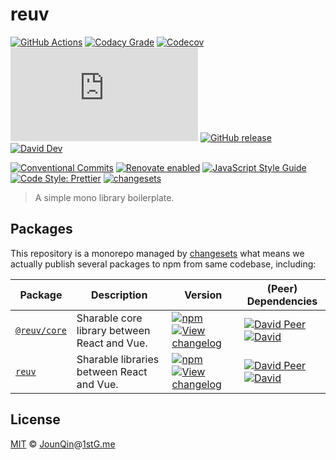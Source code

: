 # reuv

[![GitHub Actions](https://github.com/rx-ts/reuv/workflows/CI/badge.svg)](https://github.com/rx-ts/reuv/actions/workflows/ci.yml)
[![Codacy Grade](https://img.shields.io/codacy/grade/2390c30584cb4862803839883687c328)](https://www.codacy.com/gh/rx-ts/reuv)
[![Codecov](https://img.shields.io/codecov/c/gh/rx-ts/reuv)](https://codecov.io/gh/rx-ts/reuv)
[![type-coverage](https://img.shields.io/badge/dynamic/json.svg?label=type-coverage&prefix=%E2%89%A5&suffix=%&query=$.typeCoverage.atLeast&uri=https%3A%2F%2Fraw.githubusercontent.com%2Frx-ts%2Freuv%2Fmain%2Fpackage.json)](https://github.com/plantain-00/type-coverage)
[![GitHub release](https://img.shields.io/github/release/rx-ts/reuv)](https://github.com/rx-ts/reuv/releases)
[![David Dev](https://img.shields.io/david/dev/rx-ts/reuv.svg)](https://david-dm.org/rx-ts/reuv?type=dev)

[![Conventional Commits](https://img.shields.io/badge/conventional%20commits-1.0.0-yellow.svg)](https://conventionalcommits.org)
[![Renovate enabled](https://img.shields.io/badge/renovate-enabled-brightgreen.svg)](https://renovatebot.com/)
[![JavaScript Style Guide](https://img.shields.io/badge/code_style-standard-brightgreen.svg)](https://standardjs.com)
[![Code Style: Prettier](https://img.shields.io/badge/code_style-prettier-ff69b4.svg)](https://github.com/prettier/prettier)
[![changesets](https://img.shields.io/badge/maintained%20with-changesets-176de3.svg)](https://github.com/atlassian/changesets)

> A simple mono library boilerplate.

## Packages

This repository is a monorepo managed by [changesets][] what means we actually publish several packages to npm from same codebase, including:

| Package                              | Description                                  | Version                                                                                                                                                                                                            | (Peer) Dependencies                                                                                                                                                                                                                                                                                       |
| ------------------------------------ | -------------------------------------------- | ------------------------------------------------------------------------------------------------------------------------------------------------------------------------------------------------------------------ | --------------------------------------------------------------------------------------------------------------------------------------------------------------------------------------------------------------------------------------------------------------------------------------------------------- |
| [`@reuv/core`](/packages/@reuv/core) | Sharable core library between React and Vue. | [![npm](https://img.shields.io/npm/v/@reuv/core.svg)](https://www.npmjs.com/package/@reuv/core) [![View changelog](https://img.shields.io/badge/changelog-explore-brightgreen)](https://changelogs.xyz/@reuv/core) | [![David Peer](https://img.shields.io/david/peer/rx-ts/reuv.svg?path=packages/@reuv/core)](https://david-dm.org/rx-ts/reuv?path=packages/@reuv/core&type=peer) [![David](https://img.shields.io/david/rx-ts/reuv.svg?path=packages/@reuv/core)](https://david-dm.org/rx-ts/reuv?path=packages/@reuv/core) |
| [`reuv`](/packages/reuv)             | Sharable libraries between React and Vue.    | [![npm](https://img.shields.io/npm/v/reuv.svg)](https://www.npmjs.com/package/reuv) [![View changelog](https://img.shields.io/badge/changelog-explore-brightgreen)](https://changelogs.xyz/reuv)                   | [![David Peer](https://img.shields.io/david/peer/rx-ts/reuv.svg?path=packages/reuv)](https://david-dm.org/rx-ts/reuv?path=packages/reuv&type=peer) [![David](https://img.shields.io/david/rx-ts/reuv.svg?path=packages/reuv)](https://david-dm.org/rx-ts/reuv?path=packages/reuv)                         |

## License

[MIT][] © [JounQin][]@[1stG.me][]

[1stg.me]: https://www.1stg.me
[changesets]: https://GitHub.com/atlassian/changesets
[jounqin]: https://GitHub.com/JounQin
[mit]: http://opensource.org/licenses/MIT
